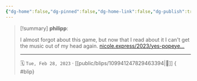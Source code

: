 ```yaml
---
{"dg-home":false,"dg-pinned":false,"dg-home-link":false,"dg-publish":true,"type":"blip","disabled rules":["yaml-title","yaml-title-alias","file-name-heading"],"title":"philipp on mastodon @ 2023-02-28","created-date":"2023-02-28T07:45:09","id":109941247829463400,"updated-date":"2025-05-02T08:50:43","dg-path":"blips/109941247829463394.md","permalink":"/blips/109941247829463394/","dgPassFrontmatter":true,"created":"2023-02-28T07:45:09","updated":"2025-05-02T08:50:43"}
---
```


> [!summary] **philipp**:
>
> I almost forgot about this game,  but now that I read about it I can't get the music out of my head again. [nicole.express/2023/yes-popeye…](https://nicole.express/2023/yes-popeye-the-sailor-man.html)
> - - -
>
> 🗓️ `Tue, Feb 28, 2023` · [[public/blips/109941247829463394\|🔗]]
{ #blip}

